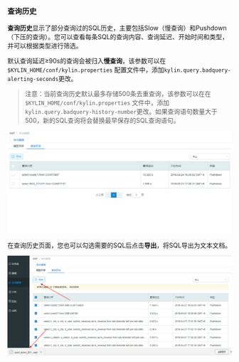 ### 查询历史

**查询历史**显示了部分查询过的SQL历史，主要包括Slow（慢查询）和Pushdown（下压的查询）。您可以查看每条SQL的查询内容、查询延迟、开始时间和类型，并可以根据类型进行筛选。

默认查询延迟≥90s的查询会被归入**慢查询**，该参数可以在`$KYLIN_HOME/conf/kylin.properties` 配置文件中，添加`kylin.query.badquery-alerting-seconds`更改。

> 注意：当前查询历史默认最多存储500条去重查询，该参数可以在在`$KYLIN_HOME/conf/kylin.properties` 文件中，添加`kylin.query.badquery-history-number`更改。如果查询语句数量大于500，新的SQL查询将会替换最早保存的SQL查询语句。
>

![查询历史](images/query_history/query_history.cn.png)

在查询历史页面，您也可以勾选需要的SQL后点击**导出**，将SQL导出为文本文档。

![导出查询历史](images/query_history/query_download.cn.png)





